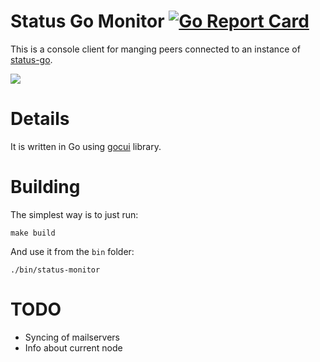 # Status Go Monitor [![Go Report Card](https://goreportcard.com/badge/github.com/status-im/status-go-monitor)](https://goreportcard.com/report/github.com/status-im/status-go-monitor)

This is a console client for manging peers connected to an instance of [status-go](https://github.com/status-im/status-go).

![](/img/status-go-monitor.png)

# Details

It is written in Go using [gocui](https://github.com/jroimartin/gocui) library.

# Building

The simplest way is to just run:
```
make build
```
And use it from the `bin` folder:
```
./bin/status-monitor
```

# TODO

* Syncing of mailservers
* Info about current node

